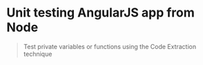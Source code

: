 # Unit testing AngularJS app from Node

> Test private variables or functions using the Code Extraction technique



